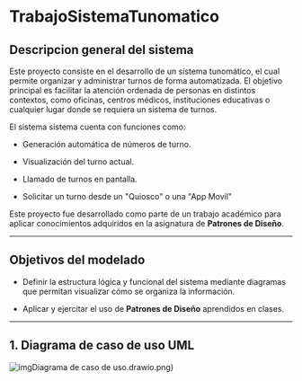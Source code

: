 # TrabajoSistemaTunomatico
## Descripcion general del sistema
Este proyecto consiste en el desarrollo de un sistema tunomático, el cual permite organizar y administrar turnos de forma automatizada. El objetivo principal es facilitar la atención ordenada de personas en distintos contextos, como oficinas, centros médicos, instituciones educativas o cualquier lugar donde se requiera un sistema de turnos.

El sistema sistema cuenta con funciones como:

- Generación automática de números de turno.

- Visualización del turno actual.

- Llamado de turnos en pantalla.

- Solicitar un turno desde un "Quiosco" o una "App Movil"

Este proyecto fue desarrollado como parte de un trabajo académico para aplicar conocimientos adquiridos en la asignatura de **Patrones de Diseño**.

---
## Objetivos del modelado

- Definir la estructura lógica y funcional del sistema mediante diagramas que permitan visualizar cómo se organiza la información.

- Aplicar y ejercitar el uso de **Patrones de Diseño** aprendidos en clases.

---
## 1. Diagrama de caso de uso UML
![img]()Diagrama de caso de uso.drawio.png)

